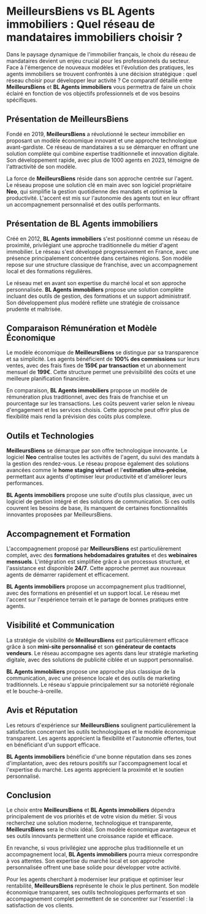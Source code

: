 # MeilleursBiens vs BL Agents immobiliers : Quel réseau de mandataires immobiliers choisir ?

Dans le paysage dynamique de l'immobilier français, le choix du réseau de mandataires devient un enjeu crucial pour les professionnels du secteur. Face à l'émergence de nouveaux modèles et l'évolution des pratiques, les agents immobiliers se trouvent confrontés à une décision stratégique : quel réseau choisir pour développer leur activité ? Ce comparatif détaillé entre **MeilleursBiens** et **BL Agents immobiliers** vous permettra de faire un choix éclairé en fonction de vos objectifs professionnels et de vos besoins spécifiques.

## Présentation de MeilleursBiens

Fondé en 2019, **MeilleursBiens** a révolutionné le secteur immobilier en proposant un modèle économique innovant et une approche technologique avant-gardiste. Ce réseau de mandataires a su se démarquer en offrant une solution complète qui combine expertise traditionnelle et innovation digitale. Son développement rapide, avec plus de 1000 agents en 2023, témoigne de l'attractivité de son modèle.

La force de **MeilleursBiens** réside dans son approche centrée sur l'agent. Le réseau propose une solution clé en main avec son logiciel propriétaire **Neo**, qui simplifie la gestion quotidienne des mandats et optimise la productivité. L'accent est mis sur l'autonomie des agents tout en leur offrant un accompagnement personnalisé et des outils performants.

## Présentation de BL Agents immobiliers

Créé en 2012, **BL Agents immobiliers** s'est positionné comme un réseau de proximité, privilégiant une approche traditionnelle du métier d'agent immobilier. Le réseau s'est développé progressivement en France, avec une présence principalement concentrée dans certaines régions. Son modèle repose sur une structure classique de franchise, avec un accompagnement local et des formations régulières.

Le réseau met en avant son expertise du marché local et son approche personnalisée. **BL Agents immobiliers** propose une solution complète incluant des outils de gestion, des formations et un support administratif. Son développement plus modéré reflète une stratégie de croissance prudente et maîtrisée.

## Comparaison Rémunération et Modèle Économique

Le modèle économique de **MeilleursBiens** se distingue par sa transparence et sa simplicité. Les agents bénéficient de **100% des commissions** sur leurs ventes, avec des frais fixes de **159€ par transaction** et un abonnement mensuel de **199€**. Cette structure permet une prévisibilité des coûts et une meilleure planification financière.

En comparaison, **BL Agents immobiliers** propose un modèle de rémunération plus traditionnel, avec des frais de franchise et un pourcentage sur les transactions. Les coûts peuvent varier selon le niveau d'engagement et les services choisis. Cette approche peut offrir plus de flexibilité mais rend la prévision des coûts plus complexe.

## Outils et Technologies

**MeilleursBiens** se démarque par son offre technologique innovante. Le logiciel **Neo** centralise toutes les activités de l'agent, du suivi des mandats à la gestion des rendez-vous. Le réseau propose également des solutions avancées comme le **home staging virtuel** et l'**estimation ultra-précise**, permettant aux agents d'optimiser leur productivité et d'améliorer leurs performances.

**BL Agents immobiliers** propose une suite d'outils plus classique, avec un logiciel de gestion intégré et des solutions de communication. Si ces outils couvrent les besoins de base, ils manquent de certaines fonctionnalités innovantes proposées par MeilleursBiens.

## Accompagnement et Formation

L'accompagnement proposé par **MeilleursBiens** est particulièrement complet, avec des **formations hebdomadaires gratuites** et des **webinaires mensuels**. L'intégration est simplifiée grâce à un processus structuré, et l'assistance est disponible **24/7**. Cette approche permet aux nouveaux agents de démarrer rapidement et efficacement.

**BL Agents immobiliers** propose un accompagnement plus traditionnel, avec des formations en présentiel et un support local. Le réseau met l'accent sur l'expérience terrain et le partage de bonnes pratiques entre agents.

## Visibilité et Communication

La stratégie de visibilité de **MeilleursBiens** est particulièrement efficace grâce à son **mini-site personnalisé** et son **générateur de contacts vendeurs**. Le réseau accompagne ses agents dans leur stratégie marketing digitale, avec des solutions de publicité ciblée et un support personnalisé.

**BL Agents immobiliers** propose une approche plus classique de la communication, avec une présence locale et des outils de marketing traditionnels. Le réseau s'appuie principalement sur sa notoriété régionale et le bouche-à-oreille.

## Avis et Réputation

Les retours d'expérience sur **MeilleursBiens** soulignent particulièrement la satisfaction concernant les outils technologiques et le modèle économique transparent. Les agents apprécient la flexibilité et l'autonomie offertes, tout en bénéficiant d'un support efficace.

**BL Agents immobiliers** bénéficie d'une bonne réputation dans ses zones d'implantation, avec des retours positifs sur l'accompagnement local et l'expertise du marché. Les agents apprécient la proximité et le soutien personnalisé.

## Conclusion

Le choix entre **MeilleursBiens** et **BL Agents immobiliers** dépendra principalement de vos priorités et de votre vision du métier. Si vous recherchez une solution moderne, technologique et transparente, **MeilleursBiens** sera le choix idéal. Son modèle économique avantageux et ses outils innovants permettent une croissance rapide et efficace.

En revanche, si vous privilégiez une approche plus traditionnelle et un accompagnement local, **BL Agents immobiliers** pourra mieux correspondre à vos attentes. Son expertise du marché local et son approche personnalisée offrent une base solide pour développer votre activité.

Pour les agents cherchant à moderniser leur pratique et optimiser leur rentabilité, **MeilleursBiens** représente le choix le plus pertinent. Son modèle économique transparent, ses outils technologiques performants et son accompagnement complet permettent de se concentrer sur l'essentiel : la satisfaction de vos clients.
